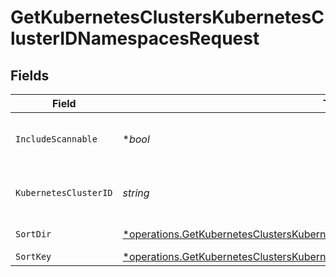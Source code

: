 # GetKubernetesClustersKubernetesClusterIDNamespacesRequest


## Fields

| Field                                                                                                                                                                                    | Type                                                                                                                                                                                     | Required                                                                                                                                                                                 | Description                                                                                                                                                                              |
| ---------------------------------------------------------------------------------------------------------------------------------------------------------------------------------------- | ---------------------------------------------------------------------------------------------------------------------------------------------------------------------------------------- | ---------------------------------------------------------------------------------------------------------------------------------------------------------------------------------------- | ---------------------------------------------------------------------------------------------------------------------------------------------------------------------------------------- |
| `IncludeScannable`                                                                                                                                                                       | **bool*                                                                                                                                                                                  | :heavy_minus_sign:                                                                                                                                                                       | If true - return all scannable namespaces                                                                                                                                                |
| `KubernetesClusterID`                                                                                                                                                                    | *string*                                                                                                                                                                                 | :heavy_check_mark:                                                                                                                                                                       | Secure Application Kubernetes cluster ID                                                                                                                                                 |
| `SortDir`                                                                                                                                                                                | [*operations.GetKubernetesClustersKubernetesClusterIDNamespacesQueryParamSortDir](../../../pkg/models/operations/getkubernetesclusterskubernetesclusteridnamespacesqueryparamsortdir.md) | :heavy_minus_sign:                                                                                                                                                                       | sorting direction                                                                                                                                                                        |
| `SortKey`                                                                                                                                                                                | [*operations.GetKubernetesClustersKubernetesClusterIDNamespacesQueryParamSortKey](../../../pkg/models/operations/getkubernetesclusterskubernetesclusteridnamespacesqueryparamsortkey.md) | :heavy_minus_sign:                                                                                                                                                                       | sort key                                                                                                                                                                                 |